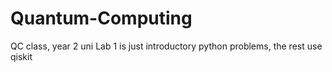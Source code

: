 # Quantum-Computing
QC class, year 2 uni
Lab 1 is just introductory python problems, the rest use qiskit
